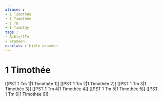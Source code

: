 ```yaml
---
aliases : 
- 1 Timothée
- 1 Timothée
- 1 Tm
- 1 Timothy
tags : 
- Bible/1Tm
- araméen
cssclass : bible-araméen
---
```


# 1 Timothée

[[PST 1 Tm 1|1 Timothée 1]]
[[PST 1 Tm 2|1 Timothée 2]]
[[PST 1 Tm 3|1 Timothée 3]]
[[PST 1 Tm 4|1 Timothée 4]]
[[PST 1 Tm 5|1 Timothée 5]]
[[PST 1 Tm 6|1 Timothée 6]]
